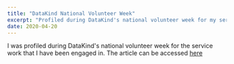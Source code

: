 ```yaml
---
title: "DataKind National Volunteer Week"	
excerpt: "Profiled during DataKind's national volunteer week for my service work."
date: 2020-04-20
---
```


I was profiled during DataKind's national volunteer week for the service work that I have been engaged in. The article can be accessed [here](https://www.datakind.org/blog/celebrating-national-volunteer-week-2020-at-datakind-san-francisco)


